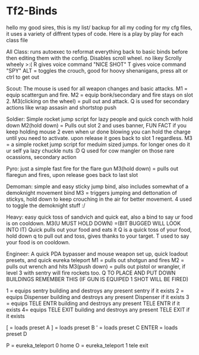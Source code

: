 # Tf2-Binds
hello my good sires, this is my list/ backup for all my coding for my cfg files, it uses a variety of diffrent types of code. Here is a play by play for each class file

All Class: runs autoexec to reformat everything back to basic binds before then editing them with the config. Disables scroll wheel. no likey Scrolly wheely >:(
R gives voice command "NICE SHOT"
T gives voice command "SPY"
ALT = toggles the crouch, good for hoovy shenanigans, press alt or ctrl to get out 

Scout: The mouse is used for all weapon changes and basic attacks. 
M1 = equip scattergun and fire. 
M2 = equip bonk/secondary and fire stays on slot 2. 
M3(clicking on the wheel) = pull out and attack. 
Q is used for secondary actions like wrap assasin and shortstop push

Soldier: Simple rocket jump script for lazy people and quick conch with hold down
M2(hold down) = Pulls out slot 2 and uses banner, FUN FACT if you keep holding mouse 2 even when ur done blowing you can hold the charge until you need to activate. upon release it goes back to slot 1 regardless.
M3 = a simple rocket jump script for meduim sized jumps. for longer ones do it ur self ya lazy chuckle nuts :D
Q used for cow mangler on those rare ocassions, secondary action

Pyro: just a simple fast fire for the flare gun
M3(hold down) = pulls out flaregun and fires, upon release goes back to last slot

Demoman: simple and easy sticky jump bind, also includes somewhat of a demoknight movement bind
M3 = triggers jumping and dettonation of stickys, hold down to keep crouching in the air for better movement.
4 used to toggle the demoknight stuff :/

Heavy: easy quick toss of sandvich and quick eat, also a bind to say ur food is on cooldown.
M3(U MUST HOLD DOWN) =(BIT BUGGED WILL LOOK INTO IT) Quick pulls out your food and eats it
Q is a quick toss of your food, hold down q to pull out and toss, gives thanks to your target.
T used to say your food is on cooldown.

Engineer: A quick PDA bypasser and mouse weapon set up, quick loadout presets, and quick eureka teleport
M1 = pulls out shotgun and fires
M2 = pulls out wrench and hits 
M3(push down) = pulls out pistol or wrangler, if level 3 with sentry will fire rockets too.
Q TO PLACE AND PUT DOWN BUILDINGS REMEMBER THIS (IF GUN IS EQUIPED 1 SHOT WILL BE FIRED)

1 = equips sentry building and destroys any present sentry if it exists
2 = equips Dispenser building and destroys any present Dispenser if it exists
3 = equips TELE ENTR building and destroys any present TELE ENTR if it exists
4= equips TELE EXIT building and destroys any present TELE EXIT if it exists

[ = loads preset A
] = loads preset B
' = loads preset C
ENTER = loads preset D

P = eureka_teleport 0 home
O = eureka_teleport 1 tele exit
